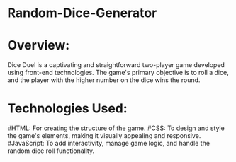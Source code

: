 # Random-Dice-Generator

# Overview:
Dice Duel is a captivating and straightforward two-player game developed using front-end technologies. The game's primary objective is to roll a dice, and the player with the higher number on the dice wins the round.

# Technologies Used:
#HTML: For creating the structure of the game.
#CSS: To design and style the game's elements, making it visually appealing and responsive.
#JavaScript: To add interactivity, manage game logic, and handle the random dice roll functionality.

